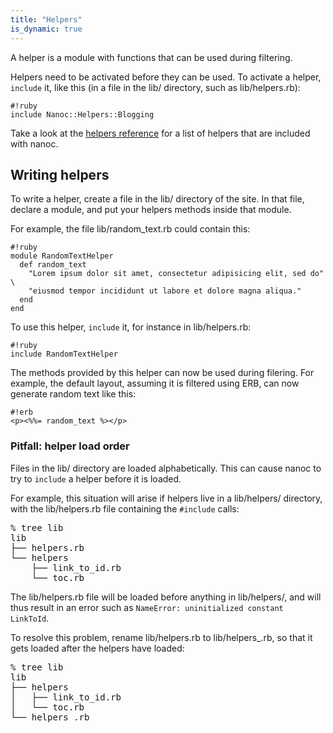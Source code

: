 ```yaml
---
title: "Helpers"
is_dynamic: true
---
```


A helper is a module with functions that can be used during filtering.

Helpers need to be activated before they can be used. To activate a helper, `include` it, like this (in a file in the <span class="filename">lib/</span> directory, such as <span class="filename">lib/helpers.rb</span>):

	#!ruby
	include Nanoc::Helpers::Blogging

Take a look at the [helpers reference](/doc/reference/helpers/) for a list of helpers that are included with nanoc.

Writing helpers
---------------

To write a helper, create a file in the <span class="filename">lib/</span> directory of the site. In that file, declare a module, and put your helpers methods inside that module.

For example, the file <span class="filename">lib/random_text.rb</span> could contain this:

	#!ruby
	module RandomTextHelper
	  def random_text
	    "Lorem ipsum dolor sit amet, consectetur adipisicing elit, sed do" \
	    "eiusmod tempor incididunt ut labore et dolore magna aliqua."
	  end
	end

To use this helper, `include` it, for instance in <span class="filename">lib/helpers.rb</span>:

	#!ruby
	include RandomTextHelper

The methods provided by this helper can now be used during filering. For example, the default layout, assuming it is filtered using ERB, can now generate random text like this:

	#!erb
	<p><%%= random_text %></p>

### Pitfall: helper load order

Files in the <span class="filename">lib/</span> directory are loaded alphabetically. This can cause nanoc to try to `include` a helper before it is loaded.

For example, this situation will arise if helpers live in a <span class="filename">lib/helpers/</span> directory, with the <span class="filename">lib/helpers.rb</span> file containing the `#include` calls:

<pre><span class="prompt">%</span> <kbd>tree lib</kbd>
lib
├── helpers.rb
└── helpers
    ├── link_to_id.rb
    └── toc.rb
</pre>

The <span class="filename">lib/helpers.rb</span> file will be loaded before anything in <span class="filename">lib/helpers/</span>, and will thus result in an error such as `NameError: uninitialized constant LinkToId`.

To resolve this problem, rename <span class="filename">lib/helpers.rb</span> to <span class="filename">lib/helpers_.rb</span>, so that it gets loaded after the helpers have loaded:

<pre><span class="prompt">%</span> <kbd>tree lib</kbd>
lib
├── helpers
│   ├── link_to_id.rb
│   └── toc.rb
└── helpers_.rb
</pre>
